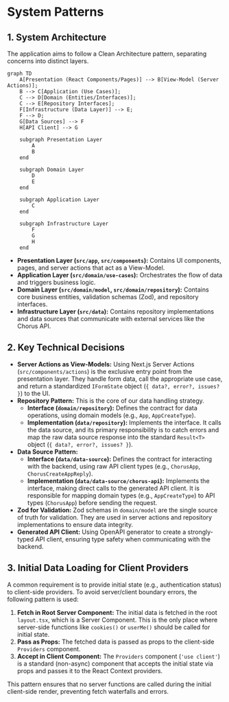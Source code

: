 # System Patterns

## 1. System Architecture

The application aims to follow a Clean Architecture pattern, separating concerns into distinct layers.

```mermaid
graph TD
    A[Presentation (React Components/Pages)] --> B[View-Model (Server Actions)];
    B --> C[Application (Use Cases)];
    C --> D[Domain (Entities/Interfaces)];
    C --> E[Repository Interfaces];
    F[Infrastructure (Data Layer)] --> E;
    F --> D;
    G[Data Sources] --> F
    H[API Client] --> G

    subgraph Presentation Layer
        A
        B
    end

    subgraph Domain Layer
        D
        E
    end

    subgraph Application Layer
        C
    end

    subgraph Infrastructure Layer
        F
        G
        H
    end

```

- **Presentation Layer (`src/app`, `src/components`):** Contains UI components, pages, and server actions that act as a View-Model.
- **Application Layer (`src/domain/use-cases`):** Orchestrates the flow of data and triggers business logic.
- **Domain Layer (`src/domain/model`, `src/domain/repository`):** Contains core business entities, validation schemas (Zod), and repository interfaces.
- **Infrastructure Layer (`src/data`):** Contains repository implementations and data sources that communicate with external services like the Chorus API.

## 2. Key Technical Decisions

- **Server Actions as View-Models:** Using Next.js Server Actions (`src/components/actions`) is the exclusive entry point from the presentation layer. They handle form data, call the appropriate use case, and return a standardized `IFormState` object (`{ data?, error?, issues? }`) to the UI.
- **Repository Pattern:** This is the core of our data handling strategy.
  - **Interface (`domain/repository`):** Defines the contract for data operations, using domain models (e.g., `App`, `AppCreateType`).
  - **Implementation (`data/repository`):** Implements the interface. It calls the data source, and its primary responsibility is to catch errors and map the raw data source response into the standard `Result<T>` object (`{ data?, error?, issues? }`).
- **Data Source Pattern:**
  - **Interface (`data/data-source`):** Defines the contract for interacting with the backend, using raw API client types (e.g., `ChorusApp`, `ChorusCreateAppReply`).
  - **Implementation (`data/data-source/chorus-api`):** Implements the interface, making direct calls to the generated API client. It is responsible for mapping domain types (e.g., `AppCreateType`) to API types (`ChorusApp`) before sending the request.
- **Zod for Validation:** Zod schemas in `domain/model` are the single source of truth for validation. They are used in server actions and repository implementations to ensure data integrity.
- **Generated API Client:** Using OpenAPI generator to create a strongly-typed API client, ensuring type safety when communicating with the backend.

## 3. Initial Data Loading for Client Providers

A common requirement is to provide initial state (e.g., authentication status) to client-side providers. To avoid server/client boundary errors, the following pattern is used:

1.  **Fetch in Root Server Component:** The initial data is fetched in the root `layout.tsx`, which is a Server Component. This is the only place where server-side functions like `cookies()` or `userMe()` should be called for initial state.
2.  **Pass as Props:** The fetched data is passed as props to the client-side `Providers` component.
3.  **Accept in Client Component:** The `Providers` component (`'use client'`) is a standard (non-async) component that accepts the initial state via props and passes it to the React Context providers.

This pattern ensures that no server functions are called during the initial client-side render, preventing fetch waterfalls and errors.
